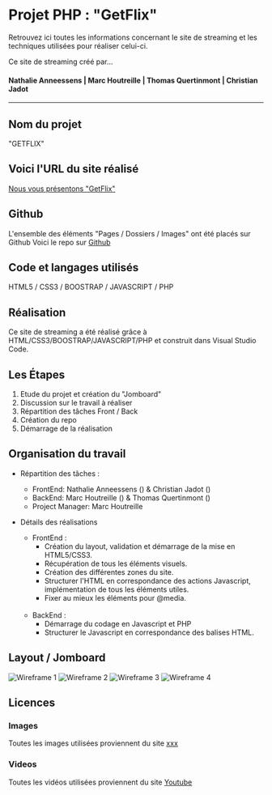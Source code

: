 
# Projet PHP : "GetFlix"

Retrouvez ici toutes les informations concernant le site de streaming et les techniques utilisées pour réaliser celui-ci.

Ce site de streaming créé par...<br>
#### Nathalie Anneessens | Marc Houtreille | Thomas Quertinmont | Christian Jadot

***

## Nom du projet

"GETFLIX"

## Voici l'URL du site réalisé
[Nous vous présentons "GetFlix"](https://MarcHoutreille.github.io/getflix/)

## Github
L'ensemble des éléments "Pages / Dossiers / Images" ont été placés sur Github
Voici le repo sur [Github](https://github.com/MarcHoutreille/getflix)


## Code et langages utilisés
HTML5 / CSS3 / BOOSTRAP / JAVASCRIPT / PHP

## Réalisation
Ce site de streaming a été réalisé grâce à HTML/CSS3/BOOSTRAP/JAVASCRIPT/PHP et construit dans Visual Studio Code.

## Les Étapes
1. Etude du projet et création du "Jomboard"
2. Discussion sur le travail à réaliser
3. Répartition des tâches Front / Back
4. Création du repo
5. Démarrage de la réalisation

## Organisation du travail
- Répartition des tâches :
  - FrontEnd: Nathalie Anneessens () & Christian Jadot ()
  - BackEnd: Marc Houtreille () & Thomas Quertinmont ()
  - Project Manager: Marc Houtreille

- Détails des réalisations
  - FrontEnd :
    - Création du layout, validation et démarrage de la mise en HTML5/CSS3.<br>
    - Récupération de tous les éléments visuels.<br>
    - Création des différentes zones du site.<br>
    - Structurer l'HTML en correspondance des actions Javascript, implémentation de tous les éléments utiles.<br>
    - Fixer au mieux les éléments pour @media.<br><br>
  - BackEnd :
    - Démarrage du codage en Javascript et PHP<br>
    - Structurer le Javascript en correspondance des balises HTML.<br>

## Layout / Jomboard
![Wireframe 1](images/xxx.jpg)
![Wireframe 2](images/xxx.jpg)
![Wireframe 3](images/xxx.jpg)
![Wireframe 4](images/xxx.jpg)

## Licences
### Images
Toutes les images utilisées proviennent du site [xxx](https://www.)

### Videos
Toutes les vidéos utilisées proviennent du site [Youtube](https://www.youtube.com) 

